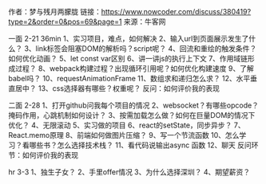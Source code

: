 作者：梦与残月两朦胧
链接：https://www.nowcoder.com/discuss/380419?type=2&order=0&pos=69&page=1
来源：牛客网

一面  2-21  36min
1、实习项目，难点，如何解决
2、输入url到页面展示发生了什么？
3、link标签会阻塞DOM的解析吗？script呢？
4、回流和重绘的触发条件？如何优化动画？
5、let const var区别
6、讲一讲js的执行上下文
7、作用域链形成过程？
8、webpack构建过程？出现循环引用呢？如何优化构建速度
9、了解babel吗？
10、requestAnimationFrame
11、数组求和递归怎么求？
12、水平垂直居中？
13、css选择器有哪些？权重呢？
反问：如何评价我的表现

二面 2-28
1、打开github问我每个项目的情况
2、websocket？有哪些opcode？掩码作用，心跳机制如何设计？
3、按需加载怎么做？如何在巨量DOM的情况下优化？
4、无限滚动
5、实习做的项目
6、react的setState，同步异步？
7、React.memo原理
8、前端如何做图片压缩？
9、写一个节流函数
10、怎么学习？看哪些书？怎么选择技术栈？
11、看代码说输出async 函数
12、聊天
反问环节：如何评价我的表现

hr 3-3
1、独生子女？
2、手里offer情况
3、为什么选择深圳？
4、期望薪资？